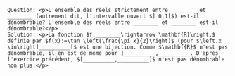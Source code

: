
    Question: <p>L'ensemble des réels strictement entre ________ et ________ (autrement dit, l'intervalle ouvert $] 0,1[$) est-il dénombrable? L'ensemble des réels entre ________ et ________ est-il dénombrable?</p>
    Solution: <p>La fonction $f:________\rightarrow \mathbf{R}\right.$ définie par $f(x):=\tan \left(\frac{\pi x}{2}\right)$ (pour $\left.x \in\right]__________[$ est une bijection. Comme $\mathbf{R}$ n'est pas dénombrable, il en est de même pour ]__________,__________. D'après l'exercice précédent, $[__________,__________]$ n'est pas dénombrable non plus.</p>